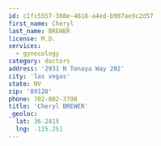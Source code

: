 ```yaml
---
id: c1fc5557-308e-4618-a4ed-b987ae9c2d57
first_name: Cheryl
last_name: BREWER
license: M.D.
services:
  - gynecology
category: doctors
address: '2931 N Tenaya Way 202'
city: 'las vegas'
state: NV
zip: '89128'
phone: 702-802-3700
title: 'Cheryl BREWER'
_geoloc:
  lat: 36.2415
  lng: -115.251
---
```

